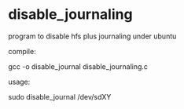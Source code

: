 disable_journaling
==================

program to disable hfs plus journaling under ubuntu


compile:

gcc -o disable_journal disable_journaling.c

usage:

sudo disable_journal /dev/sdXY
